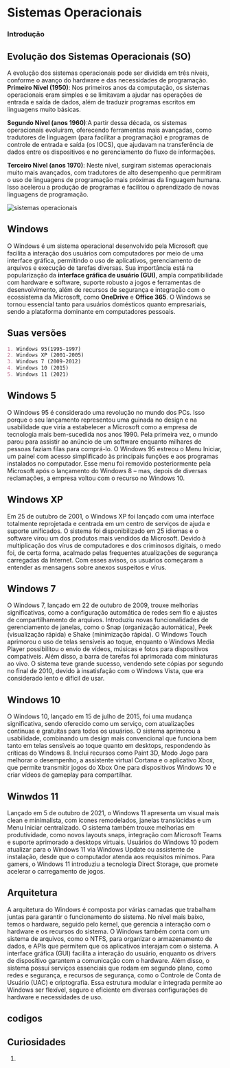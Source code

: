 # Sistemas Operacionais
### Introdução



## Evolução dos Sistemas Operacionais (SO)
A evolução dos sistemas operacionais pode ser dividida em três níveis, conforme o avanço do hardware e das necessidades de programação. **Primeiro Nível (1950)**:  Nos primeiros anos da computação, os sistemas operacionais eram simples e se limitavam a ajudar nas operações de entrada e saída de dados, além de traduzir programas escritos em linguagens muito básicas. 

**Segundo Nível (anos 1960)**:A partir dessa década, os sistemas operacionais evoluíram, oferecendo ferramentas mais avançadas, como tradutores de linguagem (para facilitar a programação) e programas de controle de entrada e saída (os IOCS), que ajudavam na transferência de dados entre os dispositivos e no gerenciamento do fluxo de informações.

**Terceiro Nível (anos 1970)**: Neste nível, surgiram sistemas operacionais muito mais avançados, com tradutores de alto desempenho que permitiram o uso de linguagens de programação mais próximas da linguagem humana. Isso acelerou a produção de programas e facilitou o aprendizado de novas linguagens de programação.

![sistemas operacionais](https://www.locaweb.com.br/blog/wp-content/uploads/2023/07/Sistema-operacional-capa.jpg)
## Windows
O Windows é um sistema operacional desenvolvido pela Microsoft que facilita a interação dos usuários com computadores por meio de uma interface gráfica, permitindo o uso de aplicativos, gerenciamento de arquivos e execução de tarefas diversas. Sua importância está na popularização da **interface gráfica de usuário (GUI)**, ampla compatibilidade com hardware e software, suporte robusto a jogos e ferramentas de desenvolvimento, além de recursos de segurança e integração com o ecossistema da Microsoft, como **OneDrive** e **Office 365**. O Windows se tornou essencial tanto para usuários domésticos quanto empresariais, sendo a plataforma dominante em computadores pessoais.

## Suas versões

```markdown
1. Windows 95(1995-1997)
2. Windows XP (2001-2005)
3. Windows 7 (2009-2012)
4. Windows 10 (2015)
5. Windows 11 (2021)
```

## Windows 5
O Windows 95 é considerado uma revolução no mundo dos PCs. Isso porque o seu lançamento representou uma guinada no design e na usabilidade que viria a estabelecer a Microsoft como a empresa de tecnologia mais bem-sucedida nos anos 1990. Pela primeira vez, o mundo parou para assistir ao anúncio de um software enquanto milhares de pessoas faziam filas para comprá-lo.
O Windows 95 estreou o  Menu Iniciar, um painel com acesso simplificado às principais funções e aos programas instalados no computador. Esse menu foi removido posteriormente pela Microsoft após o lançamento do Windows 8 – mas, depois de diversas reclamações, a empresa voltou com o recurso no Windows 10.

## Windows XP
Em 25 de outubro de 2001, o Windows XP foi lançado com uma interface totalmente reprojetada e centrada em um centro de serviços de ajuda e suporte unificados. O sistema foi disponibilizado em 25 idiomas e o software virou um dos produtos mais vendidos da Microsoft.
Devido à multiplicação dos vírus de computadores e dos criminosos digitais, o medo foi, de certa forma, acalmado pelas frequentes atualizações de segurança carregadas da Internet. Com esses avisos, os usuários começaram a entender as mensagens sobre anexos suspeitos e vírus.

## Windows 7
O Windows 7, lançado em 22 de outubro de 2009, trouxe melhorias significativas, como a configuração automática de redes sem fio e ajustes de compartilhamento de arquivos. Introduziu novas funcionalidades de gerenciamento de janelas, como o Snap (organização automática), Peek (visualização rápida) e Shake (minimização rápida). O Windows Touch aprimorou o uso de telas sensíveis ao toque, enquanto o Windows Media Player possibilitou o envio de vídeos, músicas e fotos para dispositivos compatíveis. Além disso, a barra de tarefas foi aprimorada com miniaturas ao vivo. O sistema teve grande sucesso, vendendo sete cópias por segundo no final de 2010, devido à insatisfação com o Windows Vista, que era considerado lento e difícil de usar.

## Windows 10
O Windows 10, lançado em 15 de julho de 2015, foi uma mudança significativa, sendo oferecido como um serviço, com atualizações contínuas e gratuitas para todos os usuários. O sistema aprimorou a usabilidade, combinando um design mais convencional que funciona bem tanto em telas sensíveis ao toque quanto em desktops, respondendo às críticas do Windows 8. Inclui recursos como Paint 3D, Modo Jogo para melhorar o desempenho, a assistente virtual Cortana e o aplicativo Xbox, que permite transmitir jogos do Xbox One para dispositivos Windows 10 e criar vídeos de gameplay para compartilhar.

## Winwdos 11
Lançado em 5 de outubro de 2021, o Windows 11 apresenta um visual mais clean e minimalista, com ícones remodelados, janelas translúcidas e um Menu Iniciar centralizado. O sistema também trouxe melhorias em produtividade, como novos layouts snaps, integração com Microsoft Teams e suporte aprimorado a desktops virtuais. Usuários do Windows 10 podem atualizar para o Windows 11 via Windows Update ou assistente de instalação, desde que o computador atenda aos requisitos mínimos. Para gamers, o Windows 11 introduziu a tecnologia Direct Storage, que promete acelerar o carregamento de jogos.

## Arquitetura
A arquitetura do Windows é composta por várias camadas que trabalham juntas para garantir o funcionamento do sistema. No nível mais baixo, temos o hardware, seguido pelo kernel, que gerencia a interação com o hardware e os recursos do sistema. O Windows também conta com um sistema de arquivos, como o NTFS, para organizar o armazenamento de dados, e APIs que permitem que os aplicativos interajam com o sistema. A interface gráfica (GUI) facilita a interação do usuário, enquanto os drivers de dispositivo garantem a comunicação com o hardware. Além disso, o sistema possui serviços essenciais que rodam em segundo plano, como redes e segurança, e recursos de segurança, como o Controle de Conta de Usuário (UAC) e criptografia. Essa estrutura modular e integrada permite ao Windows ser flexível, seguro e eficiente em diversas configurações de hardware e necessidades de uso.

## codigos







## Curiosidades
1. 
